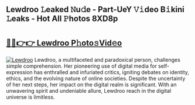 ## Lewdroo 𝙻eaked 𝙽u𝚍e - Part-UeY 𝚅𝚒deo B𝚒kini 𝙻eaks - Hot All 𝙿hotos 8XD8p

# <h2><a href="http://ld1o9io.urlbe.top/?page=Lewdroo">🔗🔗👉👉 Lewdroo P𝚑oto𝚜Vid𝚎o</a></h2>

[![Lewdroo](https://i.imgur.com/eBuTRDB.gif)](http://ld1o9io.urlbe.top/?page=Lewdroo)
Lewdroo, a multifaceted and paradoxical person, challenges simple comprehension. Her pioneering use of digital media for self-expression has enthralled and infuriated critics, igniting debates on identity, ethics, and the evolving nature of online societies. Despite the uncertainty of her next steps, her impact on the digital realm is significant. With an unwavering spirit and undeniable allure, Lewdroo reach in the digital universe is limitless.

